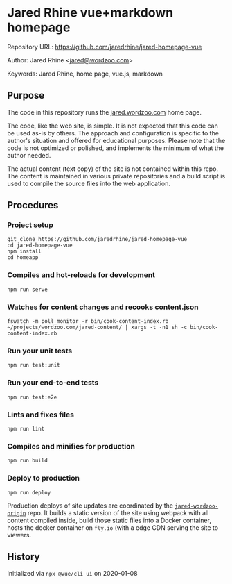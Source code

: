 # Jared Rhine vue+markdown homepage

Repository URL: https://github.com/jaredrhine/jared-homepage-vue

Author: Jared Rhine <<jared@wordzoo.com>>

Keywords: Jared Rhine, home page, vue.js, markdown

## Purpose

The code in this repository runs the [jared.wordzoo.com](https://jared.wordzoo.com/) home page.

The code, like the web site, is simple. It is not expected that this code can be used as-is by others. The approach and configuration is specific to the author's situation and offered for educational purposes. Please note that the code is not optimized or polished, and implements the minimum of what the author needed.

The actual content (text copy) of the site is not contained within this repo. The content is maintained in various private repositories and a build script is used to compile the source files into the web application.

## Procedures

### Project setup

```shell
git clone https://github.com/jaredrhine/jared-homepage-vue
cd jared-homepage-vue
npm install
cd homeapp
```

### Compiles and hot-reloads for development

```shell
npm run serve
```

### Watches for content changes and recooks content.json

```shell
fswatch -m poll_monitor -r bin/cook-content-index.rb ~/projects/wordzoo.com/jared-content/ | xargs -t -n1 sh -c bin/cook-content-index.rb
```

### Run your unit tests

```shell
npm run test:unit
```

### Run your end-to-end tests

```shell
npm run test:e2e
```

### Lints and fixes files

```shell
npm run lint
```

### Compiles and minifies for production

```shell
npm run build
```

### Deploy to production

```shell
npm run deploy
```

Production deploys of site updates are coordinated by the [`jared-wordzoo-origin`](https://github.com/jaredrhine/jared-wordzoo-origin) repo. It builds a static version of the site using webpack with all content compiled inside, build those static files into a Docker container, hosts the docker container on `fly.io` (with a edge CDN serving the site to viewers.

## History

Initialized via `npx @vue/cli ui` on 2020-01-08
